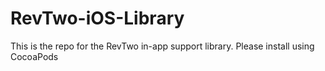 # RevTwo-iOS-Library
This is the repo for the RevTwo in-app support library.  Please install using CocoaPods
